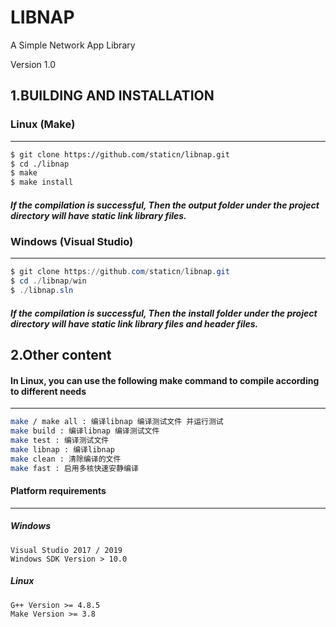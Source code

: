 LIBNAP
=============

A Simple Network App Library

Version 1.0



## 1.BUILDING AND INSTALLATION



### Linux  (Make)
------
```bash
$ git clone https://github.com/staticn/libnap.git
$ cd ./libnap
$ make
$ make install
```

#####  If the compilation is successful, Then the output folder under the project directory will have static link library files.





### Windows  (Visual Studio)
------
```powershell
$ git clone https://github.com/staticn/libnap.git
$ cd ./libnap/win
$ ./libnap.sln
```

#####  If the compilation is successful, Then the install folder under the project directory will have static link library files  and header files.





## 2.Other content



####  In Linux, you can use the following make command to compile according to different needs

------
```bash
make / make all : 编译libnap 编译测试文件 并运行测试
make build : 编译libnap 编译测试文件
make test : 编译测试文件
make libnap : 编译libnap
make clean : 清除编译的文件
make fast : 启用多核快速安静编译
```



####  Platform requirements
------

##### Windows
```
Visual Studio 2017 / 2019
Windows SDK Version > 10.0
```

##### Linux
```
G++ Version >= 4.8.5
Make Version >= 3.8
```



